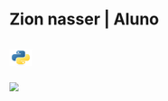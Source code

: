 # Zion nasser | Aluno
<div style="display: inline_block"><br>

  <img align="center" alt="Zion-Python" height="30" width="40" src="https://raw.githubusercontent.com/devicons/devicon/master/icons/python/python-original.svg">

  ##

  <div> 
  
  
  <a href = "mailto:zionsati@gmail.com"><img src="https://img.shields.io/badge/-Gmail-%23333?style=for-the-badge&logo=gmail&logoColor=white" target="_blank"></a>
  
</div>
 
